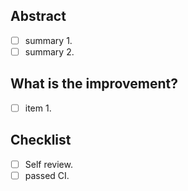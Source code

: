 ## Abstract

* [ ] summary 1.
* [ ] summary 2.

## What is the improvement?

* [ ] item 1.

## Checklist

* [ ] Self review.
* [ ] passed CI.
